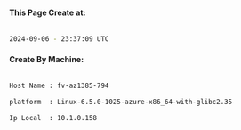 
   
#### This Page Create at:

```bash

2024-09-06 - 23:37:09 UTC

```

#### Create By Machine:

```bash

Host Name : fv-az1385-794

platform  : Linux-6.5.0-1025-azure-x86_64-with-glibc2.35

Ip Local  : 10.1.0.158

```

